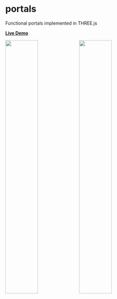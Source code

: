 # portals
Functional portals implemented in THREE.js

<strong><a href="https://metzlr.github.io/portals">Live Demo</a></strong>

<img src="https://user-images.githubusercontent.com/54820894/116798303-09753700-aaa3-11eb-8848-f596891aec26.png" width="45%"></img> 
<img src="https://user-images.githubusercontent.com/54820894/116798305-0b3efa80-aaa3-11eb-8c25-0187fd7f8212.png" width="45%"></img> 
